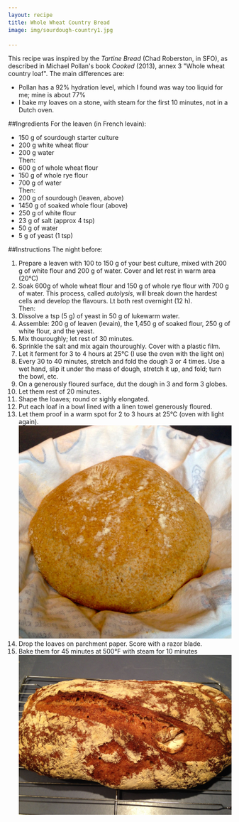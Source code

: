 ```yaml
---
layout: recipe
title: Whole Wheat Country Bread
image: img/sourdough-country1.jpg

---
```

This recipe was inspired by the *Tartine Bread* (Chad Roberston, in SFO), as described in Michael Pollan's book *Cooked* (2013), annex 3 "Whole wheat country loaf". The main differences are:  
* Pollan has a 92% hydration level, which I found was way too liquid for me; mine is about 77%  
* I bake my loaves on a stone, with steam for the first 10 minutes, not in a Dutch oven.   

##Ingredients
For the leaven (in French levain):  
* 150 g of sourdough starter culture   
* 200 g white wheat flour   
* 200 g water   
Then:   
* 600 g of whole wheat flour   
* 150 g of whole rye flour   
* 700 g of water   
Then:   
* 200 g of sourdough (leaven, above)   
* 1450 g of soaked whole flour (above)  
* 250 g of white flour     
* 23 g of salt (approx 4 tsp)   
* 50 g of water  
* 5 g of yeast (1 tsp)   

##Instructions
The night before:  
1. Prepare a leaven with 100 to 150 g of your best culture, mixed with 200 g of white flour and 200 g of water. Cover and let rest in warm area (20°C)  
2. Soak 600g of whole wheat flour and 150 g of whole rye flour with 700 g of water. This process, called *autolysis*, will break down the hardest cells and develop the flavours. Lt both rest overnight (12 h).  
Then:   
3. Dissolve a tsp (5 g) of yeast in 50 g of lukewarm water.   
4. Assemble: 200 g of leaven (levain), the 1,450 g of soaked flour, 250 g of white flour, and the yeast.  
5. Mix thouroughly; let rest of 30 minutes.   
6. Sprinkle the salt and mix again thouroughly. Cover with a plastic film.   
7. Let it ferment for 3 to 4 hours at 25°C (I use the oven with the light on)   
8. Every 30 to 40 minutes, stretch and fold the dough 3 or 4 times. Use a wet hand, slip it under the mass of dough, stretch it up, and fold; turn the bowl, etc.   
9. On a generously floured surface, dut the dough in 3 and form 3 globes.    
10. Let them rest of 20 minutes.     
11. Shape the loaves; round or sighly elongated.  
12. Put each loaf in a bowl lined with a linen towel generously floured.   
13. Let them proof in a warm spot for 2 to 3 hours at 25°C (oven with light again).   
![image](img/sourdough-country2.jpg)   
14. Drop the loaves on parchment paper. Score with a razor blade.    
15. Bake them for 45 minutes at 500°F with steam for 10 minutes    
![image](img/sourdough-country1.jpg)  